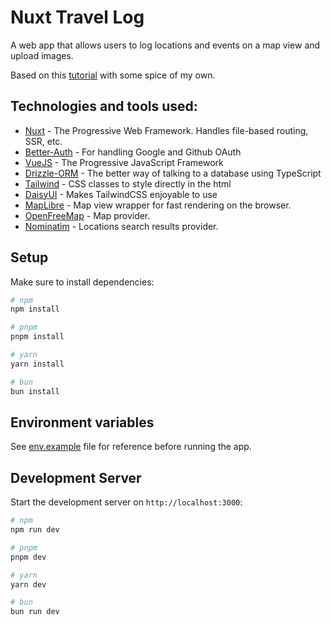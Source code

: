 # Nuxt Travel Log

A web app that allows users to log locations and events on a map view and upload images.

Based on this [tutorial](https://nuxt.com/docs/getting-started/introduction) with some spice of my own.

## Technologies and tools used:

- [Nuxt](nuxt.com) - The Progressive Web Framework. Handles file-based routing, SSR, etc.
- [Better-Auth](https://www.better-auth.com/) - For handling Google and Github OAuth
- [VueJS](https://vuejs.org/) - The Progressive JavaScript Framework
- [Drizzle-ORM](https://orm.drizzle.team/) - The better way of talking to a database using TypeScript
- [Tailwind](https://tailwindcss.com/) - CSS classes to style directly in the html
- [DaisyUI](https://daisyui.com/) - Makes TailwindCSS enjoyable to use
- [MapLibre](https://maplibre.org/) - Map view wrapper for fast rendering on the browser.
- [OpenFreeMap](https://openfreemap.org/) - Map provider.
- [Nominatim](https://nominatim.org/) - Locations search results provider.

## Setup

Make sure to install dependencies:

```bash
# npm
npm install

# pnpm
pnpm install

# yarn
yarn install

# bun
bun install
```

## Environment variables

See [env.example](https://github.com/HelloCigar/nuxt-travel-log/blob/master/.env.example) file for reference before running the app.

## Development Server

Start the development server on `http://localhost:3000`:

```bash
# npm
npm run dev

# pnpm
pnpm dev

# yarn
yarn dev

# bun
bun run dev
```
